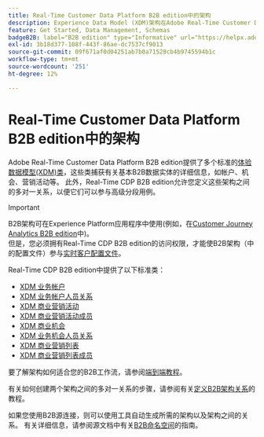 ```yaml
---
title: Real-Time Customer Data Platform B2B edition中的架构
description: Experience Data Model (XDM)架构在Adobe Real-Time Customer Data Platform B2B edition中的角色概述。
feature: Get Started, Data Management, Schemas
badgeB2B: label="B2B edition" type="Informative" url="https://helpx.adobe.com/cn/legal/product-descriptions/real-time-customer-data-platform-b2b-edition-prime-and-ultimate-packages.html newtab=true"
exl-id: 3b18d377-108f-443f-86ae-dc7537cf9013
source-git-commit: 09f671af0d04251ab7b0a71528cb4b9745594b1c
workflow-type: tm+mt
source-wordcount: '251'
ht-degree: 12%

---
```


# Real-Time Customer Data Platform B2B edition中的架构

Adobe Real-Time Customer Data Platform B2B edition提供了多个标准的[体验数据模型(XDM)类](../../xdm/schema/composition.md#class)，这些类捕获有关基本B2B数据实体的详细信息，如帐户、机会、营销活动等。 此外，Real-Time CDP B2B edition允许您定义这些架构之间的多对一关系，以便它们可以参与高级分段用例。

>[!IMPORTANT]
>
>B2B架构可在Experience Platform应用程序中使用(例如，在[Customer Journey Analytics B2B edition](https://experienceleague.adobe.com/zh-hans/docs/analytics-platform/using/cja-overview/cja-b2b/cja-b2b-edition)中)。 <br/>但是，您必须拥有Real-Time CDP B2B edition的访问权限，才能使B2B架构（中的配置文件）参与[实时客户配置文件](../../profile/home.md)。

Real-Time CDP B2B edition中提供了以下标准类：

* [XDM 业务帐户](../../xdm/classes/b2b/business-account.md)
* [XDM 业务帐户人员关系](../../xdm/classes/b2b/business-account-person-relation.md)
* [XDM 商业营销活动](../../xdm/classes/b2b/business-campaign.md)
* [XDM 商业营销活动成员](../../xdm/classes/b2b/business-campaign-members.md)
* [XDM 商业机会](../../xdm/classes/b2b/business-opportunity.md)
* [XDM 业务机会人员关系](../../xdm/classes/b2b/business-opportunity-person-relation.md)
* [XDM 商业营销列表](../../xdm/classes/b2b/business-marketing-list.md)
* [XDM 商业营销列表成员](../../xdm/classes/b2b/business-marketing-list-members.md)

要了解架构如何适合您的B2B工作流，请参阅[端到端教程](../b2b-tutorial.md)。

有关如何创建两个架构之间的多对一关系的步骤，请参阅有关[定义B2B架构关系](../../xdm/tutorials/relationship-b2b.md)的教程。

如果您使用B2B源连接，则可以使用工具自动生成所需的架构以及架构之间的关系。 有关详细信息，请参阅源文档中有关[B2B命名空间](../../sources/connectors/adobe-applications/marketo/marketo-namespaces.md)的指南。
